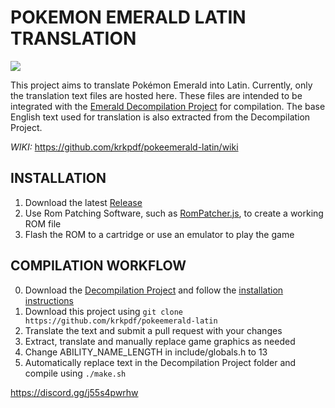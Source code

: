 # POKEMON EMERALD LATIN TRANSLATION

![](header.png)

This project aims to translate Pokémon Emerald into Latin. 
Currently, only the translation text files are hosted here. 
These files are intended to be integrated with the [Emerald Decompilation Project](https://github.com/pret/pokeemerald) for compilation. 
The base English text used for translation is also extracted from the Decompilation Project.

*WIKI:* https://github.com/krkpdf/pokeemerald-latin/wiki

## INSTALLATION
1. Download the latest [Release](https://github.com/krkpdf/pokeemerald-latin/releases)
2. Use Rom Patching Software, such as [RomPatcher.js](https://www.marcrobledo.com/RomPatcher.js/), to create a working ROM file
3. Flash the ROM to a cartridge or use an emulator to play the game

## COMPILATION WORKFLOW
0. Download the [Decompilation Project](https://github.com/pret/pokeemerald) and follow the [installation instructions](https://github.com/pret/pokeemerald/blob/master/INSTALL.md) 
1. Download this project using `git clone https://github.com/krkpdf/pokeemerald-latin`
2. Translate the text and submit a pull request with your changes
3. Extract, translate and manually replace game graphics as needed
4. Change ABILITY_NAME_LENGTH in include/globals.h to 13
5. Automatically replace text in the Decompilation Project folder and compile using `./make.sh` 


https://discord.gg/j55s4pwrhw
